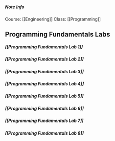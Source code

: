 ##### Note Info
Course: [[Engineering]]
Class: [[Programming]]

## Programming Fundamentals Labs
##### [[Programming Fundamentals Lab 1]]
##### [[Programming Fundamentals Lab 2]]
##### [[Programming Fundamentals Lab 3]]
##### [[Programming Fundamentals Lab 4]]
##### [[Programming Fundamentals Lab 5]]
##### [[Programming Fundamentals Lab 6]]
##### [[Programming Fundamentals Lab 7]]
##### [[Programming Fundamentals Lab 8]]


```java

```